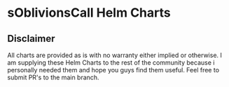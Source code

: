 # sOblivionsCall Helm Charts

## Disclaimer

All charts are provided as is with no warranty either implied or otherwise. I am supplying these Helm Charts to the rest of the community because i personally needed them and hope you guys find them useful. Feel free to submit PR's to the main branch.